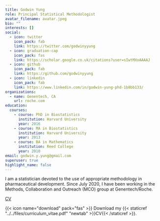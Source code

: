 ```yaml
---
title: Godwin Yung
role: Principal Statistical Methodologist
avatar_filename: avatar.jpeg
bio: ""
interests: []
social:
  - icon: twitter
    icon_pack: fab
    link: https://twitter.com/godwinyyung
  - icon: graduation-cap
    icon_pack: fas
    link: https://scholar.google.co.uk/citations?user=sIwtMXoAAAAJ
  - icon: github
    icon_pack: fab
    link: https://github.com/godwinyyung
  - icon: linkedin
    icon_pack: fab
    link: https://www.linkedin.com/in/godwin-yung-phd-1b8bb133/
organizations:
  - name: Genentech, CA
    url: roche.com
education:
  courses:
    - course: PhD in Biostatistics
      institution: Harvard University
      year: 2016
    - course: MA in Biostatistics
      institution: Harvard University
      year: 2013
    - course: BA in Mathematics
      institution: Reed College
      year: 2010
email: godwin.y.yung@gmail.com
superuser: true
highlight_name: false
---
```

I am a statistician devoted to the use of appropriate methodology in pharmaceutical development. Since July 2020, I have been working in the Methods, Collaboration and Outreach (MCO) group at Genentech/Roche.

<a href="files/curriculum_vitae.pdf" class="btn btn-info"><i class="fa fa-download"></i> CV</a>

{{< icon name="download" pack="fas" >}} Download my {{< staticref "../../files/curriculum_vitae.pdf" "newtab" >}}CV{{< /staticref >}}.
